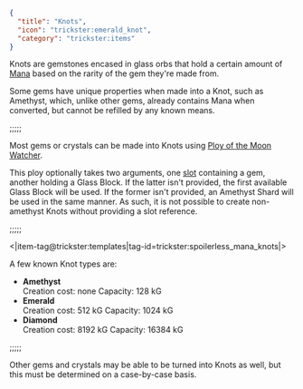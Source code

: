 ```json
{
  "title": "Knots",
  "icon": "trickster:emerald_knot",
  "category": "trickster:items"
}
```

Knots are gemstones encased in glass orbs that hold a certain
amount of [Mana](^trickster:concepts/mana) based on the rarity of the gem they're made from.


Some gems have unique properties when made into a Knot, such as Amethyst,
which, unlike other gems, already contains Mana when converted,
but cannot be refilled by any known means.

;;;;;

Most gems or crystals can be made into Knots using
[Ploy of the Moon Watcher](^trickster:ploys/mana#2).


This ploy optionally takes two arguments, 
one [slot](^trickster:delusions_ingresses/inventory#4) containing a gem, another holding a Glass Block.
If the latter isn't provided, the first available Glass Block will be used.
If the former isn't provided, an Amethyst Shard will be used in the same manner. 
As such, it is not possible to create non-amethyst Knots without providing a slot reference.

;;;;;

<|item-tag@trickster:templates|tag-id=trickster:spoilerless_mana_knots|>

A few known Knot types are:

- __Amethyst__\
Creation cost: none
Capacity: 128 kG
- __Emerald__\
Creation cost: 512 kG 
Capacity: 1024 kG
- __Diamond__\
Creation cost: 8192 kG
Capacity: 16384 kG

;;;;;

Other gems and crystals may be able to be turned into Knots as well, 
but this must be determined on a case-by-case basis.
